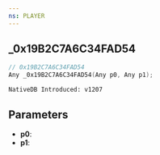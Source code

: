 ```yaml
---
ns: PLAYER
---
```

## _0x19B2C7A6C34FAD54

```c
// 0x19B2C7A6C34FAD54
Any _0x19B2C7A6C34FAD54(Any p0, Any p1);
```

```
NativeDB Introduced: v1207
```

## Parameters
* **p0**:
* **p1**:
